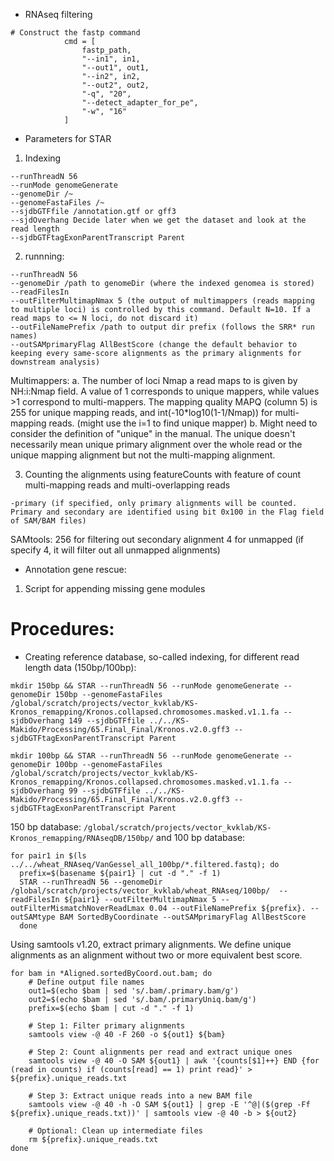 - RNAseq filtering
```
# Construct the fastp command
            cmd = [
                fastp_path,
                "--in1", in1,
                "--out1", out1,
                "--in2", in2,
                "--out2", out2,
                "-q", "20",
                "--detect_adapter_for_pe",
                "-w", "16"
            ]
```
- Parameters for STAR
1. Indexing
```
--runThreadN 56
--runMode genomeGenerate
--genomeDir /~
--genomeFastaFiles /~
--sjdbGTFfile /annotation.gtf or gff3
--sjdOverhang Decide later when we get the dataset and look at the read length
--sjdbGTFtagExonParentTranscript Parent
```
2. runnning:
```
--runThreadN 56
--genomeDir /path to genomeDir (where the indexed genomea is stored)
--readFilesIn
--outFilterMultimapNmax 5 (the output of multimappers (reads mapping to multiple loci) is controlled by this command. Default N=10. If a read maps to <= N loci, do not discard it)
--outFileNamePrefix /path to output dir prefix (follows the SRR* run names)
--outSAMprimaryFlag AllBestScore (change the default behavior to keeping every same-score alignments as the primary alignments for downstream analysis)
```
Multimappers: 
a. The number of loci Nmap a read maps to is given by NH:i:Nmap field. A value of 1 corresponds to unique mappers, while values >1 correspond to multi-mappers. The mapping quality MAPQ (column 5) is 255 for unique mapping reads, and int(-10*log10(1-1/Nmap)) for multi-mapping reads. (might use the i=1 to find unique mapper)
b. Might need to consider the definition of "unique" in the manual. The unique doesn't necessarily mean unique primary alignment over the whole read or the unique mapping alignment but not the multi-mapping alignment. 

3. Counting the alignments using featureCounts with feature of count multi-mapping reads and multi-overlapping reads
```
-primary (if specified, only primary alignments will be counted. Primary and secondary are identified using bit 0x100 in the Flag field of SAM/BAM files)
```
SAMtools:
256 for filtering out secondary alignment
4 for unmapped (if specify 4, it will filter out all unmapped alignments)

- Annotation gene rescue:
1. Script for appending missing gene modules

# Procedures:
- Creating reference database, so-called indexing, for different read length data (150bp/100bp):
```
mkdir 150bp && STAR --runThreadN 56 --runMode genomeGenerate --genomeDir 150bp --genomeFastaFiles /global/scratch/projects/vector_kvklab/KS-Kronos_remapping/Kronos.collapsed.chromosomes.masked.v1.1.fa --sjdbOverhang 149 --sjdbGTFfile ../../KS-Makido/Processing/65.Final_Final/Kronos.v2.0.gff3 --sjdbGTFtagExonParentTranscript Parent

mkdir 100bp && STAR --runThreadN 56 --runMode genomeGenerate --genomeDir 100bp --genomeFastaFiles /global/scratch/projects/vector_kvklab/KS-Kronos_remapping/Kronos.collapsed.chromosomes.masked.v1.1.fa --sjdbOverhang 99 --sjdbGTFfile ../../KS-Makido/Processing/65.Final_Final/Kronos.v2.0.gff3 --sjdbGTFtagExonParentTranscript Parent
```
150 bp database: `/global/scratch/projects/vector_kvklab/KS-Kronos_remapping/RNAseqDB/150bp/` and 100 bp database: 

```
for pair1 in $(ls ../../wheat_RNAseq/VanGessel_all_100bp/*.filtered.fastq); do
  prefix=$(basename ${pair1} | cut -d "." -f 1)
  STAR --runThreadN 56 --genomeDir /global/scratch/projects/vector_kvklab/wheat_RNAseq/100bp/  --readFilesIn ${pair1} --outFilterMultimapNmax 5 --outFilterMismatchNoverReadLmax 0.04 --outFileNamePrefix ${prefix}. --outSAMtype BAM SortedByCoordinate --outSAMprimaryFlag AllBestScore
  done
```

Using samtools v1.20, extract primary alignments. We define unique alignments as an alignment without two or more equivalent best score. 
```
for bam in *Aligned.sortedByCoord.out.bam; do
    # Define output file names
    out1=$(echo $bam | sed 's/.bam/.primary.bam/g')
    out2=$(echo $bam | sed 's/.bam/.primaryUniq.bam/g')
    prefix=$(echo $bam | cut -d "." -f 1)
    
    # Step 1: Filter primary alignments
    samtools view -@ 40 -F 260 -o ${out1} ${bam}
    
    # Step 2: Count alignments per read and extract unique ones
    samtools view -@ 40 -O SAM ${out1} | awk '{counts[$1]++} END {for (read in counts) if (counts[read] == 1) print read}' > ${prefix}.unique_reads.txt
    
    # Step 3: Extract unique reads into a new BAM file
    samtools view -@ 40 -h -O SAM ${out1} | grep -E '^@|($(grep -Ff ${prefix}.unique_reads.txt))' | samtools view -@ 40 -b > ${out2}
    
    # Optional: Clean up intermediate files
    rm ${prefix}.unique_reads.txt
done
```
